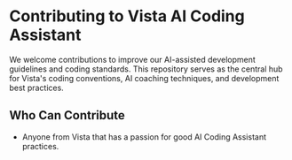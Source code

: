 # Contributing to Vista AI Coding Assistant

We welcome contributions to improve our AI-assisted development guidelines and coding standards. This repository serves as the central hub for Vista's coding conventions, AI coaching techniques, and development best practices.

## Who Can Contribute

- Anyone from Vista that has a passion for good AI Coding Assistant practices.
